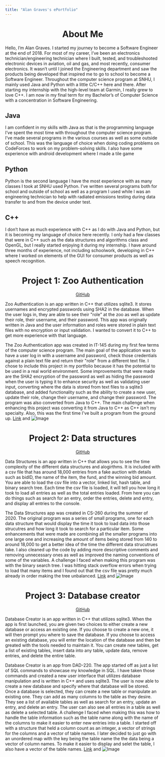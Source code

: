 ```yaml
---
title: "Alan Graves's ePortfolio"
---  
```

<h1 align="center">
  About Me
</h1>
Hello, I’m Alan Graves.
I started my journey to become a Software Engineer at the end of 2018. For most of my career, I’ve been an electronics technician/engineering technician where I built, tested, and troubleshooted electronic devices in aviation, oil and gas, and most recently, consumer electronics. It wasn’t until I joined the Engineering department and saw the products being developed that inspired me to go to school to become a Software Engineer. Throughout the computer science program at SNHU, I mainly used Java and Python with a little C/C++ here and there. After starting my internship with the high-level team at Garmin, I really grew to love C++. I am now in my final term for my Bachelor’s of Computer Science with a concentration in Software Engineering.

## Java
I am confident in my skills with Java as that is the programming language I’ve spent the most time with throughout the computer science program. I’ve made several programs in the various courses as well as some outside of school. This was the language of choice when doing coding problems on CodeForces to work on my problem-solving skills. I also have some experience with android development where I made a tile game

## Python
Python is the second language I have the most experience with as many classes I took at SNHU used Python. I’ve written several programs both for school and outside of school as well as a program I used while I was an engineering technician to help with radiated emissions testing during data transfer to and from the device under test.

## C++
I don’t have as much experience with C++ as I do with Java and Python, but it is becoming my language of choice here recently. I only had a few classes that were in C++ such as the data structures and algorithms class and OpenGL, but I really started enjoying it during my internship. I have around three months of experience, not including schoolwork, developing in C++ where I worked on elements of the GUI for consumer products as well as speech recognition.

<h1 align="center">
  Project 1: Zoo Authentication
</h1>
<div align="center">
  <a href="https://github.com/graves-a/Zoo_Authentication">GitHub</a>
</div>

Zoo Authentication is an app written in C++ that utilizes sqlite3. It stores usernames and encrypted passwords using SHA2 in the database. When the user logs in, they are able to see their "role" at the zoo as well as update their role, their username, and their password. This app was originally written in Java and the user information and roles were stored in plain text files with no encryption or input validation. I wanted to convert it to C++ to get more experience with that language.

The Zoo Authentication app was created in IT-145 during my first few terms of the computer science program. The main goal of the application was to have a user log in with a username and password, check those credentials against a plain text file and return their "role" from a different text file. I chose to include this project in my portfolio because it has the potential to be used in a real world environment. Some improvements that were made are the SHA2 encryption of the password as well as hiding the password when the user is typing it to enhance security as well as validating user input, converting where the data is stored from text files to a sqlite3 database, and added functionality such as the ability to create a new user, update their role, change their username, and change their password. The program was also converted from Java to C++. The main challenge when enhancing this project was converting it from Java to C++ as C++ isn't my specialty. Also, this was the first time I've built a program from the ground up. 
[Link](url) and ![Image](src)

<h1 align="center">
  Project 2: Data structures
</h1>
<div align="center">
  <a href="https://github.com/graves-a/Data_Structures">GitHub</a>
</div>

Data Structures is an app written in C++ that allows you to see the time complexity of the different data structures and alogirthms. It is included with a csv file that has around 18,000 entries from a fake auction with details such as bidID, the name of the item, the fund, and the winning bid amount. You are able to load the csv file into a vector, linked list, hash table, and binary search tree. Each time the csv file is loaded, it will tell you how long it took to load all entries as well as the total entries loaded. From here you can do things such as search for an entry, order the entries, delete and entry, and display all entries to the console.

The Data Structures app was created in CS-260 during the summer of 2020. The original program was a series of small programs, one for each data structure that would display the time it took to load data into those strucutres and how long it took to search for a particular item. Some enhancements that were made are combining all the smaller programs into one large one and increasing the amount of items being stored from 140 to around 18,000 to get a better idea of the time the different data strucutrues take. I also cleaned up the code by adding more descriptive comments and removing unnecessary ones as well as improved the naming conventions of some of the variables. A challenge I faced when making this program was with the binary search tree. I was hitting stack overflow errors when trying to load that many items and I found out that the csv file was pretty much already in order making the tree unbalanced.
[Link](url) and ![Image](src)

<h1 align="center">
  Project 3: Database creator
</h1>
<div align="center">
  <a href="https://github.com/graves-a/Database_Creator">GitHub</a>
</div>

Database Creator is an app written in C++ that utilizes sqlite3. When the app is first launched, you are given two choices to either create a new database or access an existing one. If you choose to create a new one, it will then prompt you where to save the database. If you choose to access an existing database, you will enter the location of the database and then be greated with the tools needed to maintain it. You can create new tables, get a list of existing tables, insert data into any table, update data, remove entries, and delete the entire table.

Database Creator is an app from DAD-220. The app started off as just a list of SQL commands to showcase my knowledge in SQL. I have taken those commands and created a new user interface that utilizes database manipulation and is written in C++ and uses sqlite3. The user is now able to create a new database and specify where that database will be stored. Once a database is selected, they can create a new table or manipulate an existing one. They can add as many columns to the table as they desire. They see a list of available tables as well as search for an entry, update an entry, and delete an entry. The user can also see all entries in a table as well as delete a selected table. A challenge I faced when making this was how to handle the table information such as the table name along with the name of the columns to make it easier to enter new entries into a table. I started off with a structure that held a column count as an integer, a vector of strings for the columns and a vector of table names. I later decided to just go with an unordered map with the key being the table name the the data being a vector of column names. To make it easier to display and selet the table, I also have a vector of the table names.
[Link](url) and ![Image](src)

